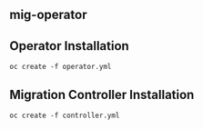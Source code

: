 ## mig-operator

## Operator Installation
`oc create -f operator.yml`

## Migration Controller Installation
`oc create -f controller.yml`
